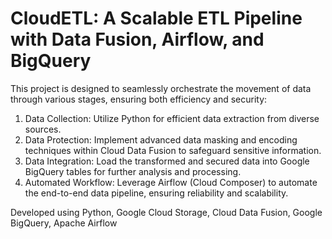 # CloudETL: A Scalable ETL Pipeline with Data Fusion, Airflow, and BigQuery

This project is designed to seamlessly orchestrate the movement of data through various stages, ensuring both efficiency and security:

1) Data Collection: Utilize Python for efficient data extraction from diverse sources.
2) Data Protection: Implement advanced data masking and encoding techniques within Cloud Data Fusion to safeguard sensitive information.
3) Data Integration: Load the transformed and secured data into Google BigQuery tables for further analysis and processing.
4) Automated Workflow: Leverage Airflow (Cloud Composer) to automate the end-to-end data pipeline, ensuring reliability and scalability.

Developed using Python, Google Cloud Storage, Cloud Data Fusion, Google BigQuery, Apache Airflow
